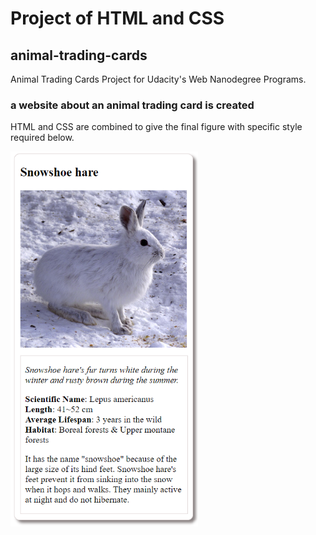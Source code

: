 # Project of HTML and CSS

## animal-trading-cards
Animal Trading Cards Project for Udacity's Web Nanodegree Programs.

### a website about an animal trading card is created
HTML and CSS are combined to give the final figure with specific style required below. 

<img src="snowshoe_hare_card.png" width="300" height="600" />



